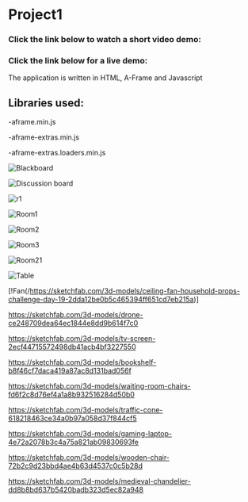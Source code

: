 # Project1

### Click the link below to watch a short video demo:


### Click the link below for a live demo:

The application is written in HTML, A-Frame and Javascript
## Libraries used:
-aframe.min.js

-aframe-extras.min.js

-aframe-extras.loaders.min.js

![Blackboard](https://user-images.githubusercontent.com/55362861/95022670-e6ca8f00-0635-11eb-87ba-ed6a97143e4b.PNG)

![Discussion board](https://user-images.githubusercontent.com/55362861/95022689-124d7980-0636-11eb-9a5e-f759c93b95eb.PNG)

![r1](https://user-images.githubusercontent.com/55362861/95022690-124d7980-0636-11eb-90fa-d0e531584b08.PNG)

![Room1](https://user-images.githubusercontent.com/55362861/95022691-12e61000-0636-11eb-9ab8-41ff0bf3eab0.PNG)

![Room2](https://user-images.githubusercontent.com/55362861/95022692-137ea680-0636-11eb-9193-0ae016735286.PNG)

![Room3](https://user-images.githubusercontent.com/55362861/95022693-137ea680-0636-11eb-8c85-3100ddf81778.PNG)

![Room21](https://user-images.githubusercontent.com/55362861/95022694-14173d00-0636-11eb-8137-ce4568b5b166.PNG)

![Table](https://user-images.githubusercontent.com/55362861/95022695-14afd380-0636-11eb-9a57-28d16313fc99.PNG)


[!Fan(/https://sketchfab.com/3d-models/ceiling-fan-household-props-challenge-day-19-2dda12be0b5c465394ff651cd7eb215a)]

https://sketchfab.com/3d-models/drone-ce248709dea64ec1844e8dd9b614f7c0

https://sketchfab.com/3d-models/tv-screen-2ecf44715572498db41acb4bf3227550

https://sketchfab.com/3d-models/bookshelf-b8f46cf7daca419a87ac8d131bad056f

https://sketchfab.com/3d-models/waiting-room-chairs-fd6f2c8d76ef4a1a8b932516284d50b0

https://sketchfab.com/3d-models/traffic-cone-618218463ce34a0b97a058d37f844cf5

https://sketchfab.com/3d-models/gaming-laptop-4e72a2078b3c4a75a821ab09830693fe

https://sketchfab.com/3d-models/wooden-chair-72b2c9d23bbd4ae4b63d4537c0c5b28d

https://sketchfab.com/3d-models/medieval-chandelier-dd8b8bd637b5420badb323d5ec82a948
